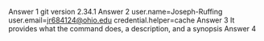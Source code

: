 Answer 1    git version 2.34.1
Answer 2    user.name=Joseph-Ruffing
            user.email=jr684124@ohio.edu
            credential.helper=cache
Answer 3    It provides what the command does, a               description, and a synopsis
Answer 4